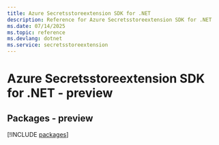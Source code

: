 ```yaml
---
title: Azure Secretsstoreextension SDK for .NET
description: Reference for Azure Secretsstoreextension SDK for .NET
ms.date: 07/14/2025
ms.topic: reference
ms.devlang: dotnet
ms.service: secretsstoreextension
---
```

# Azure Secretsstoreextension SDK for .NET - preview
## Packages - preview
[!INCLUDE [packages](secretsstoreextension-index.md)]